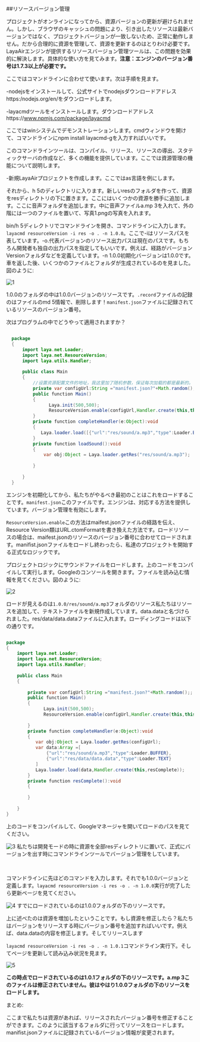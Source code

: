 ##リソースバージョン管理

プロジェクトがオンラインになってから、資源バージョンの更新が避けられません。しかし、ブラウザのキャッシュの問題により、引き出したリソースは最新バージョンではなく、プロジェクトバージョンが一致しないため、正常に動作しません。だから合理的に資源を管理して、資源を更新するのはとりわけ必要です。LayaAirエンジンが提供するリソースバージョン管理ツールは、この問題を効果的に解決します。具体的な使い方を見てみます。**注意：エンジンのバージョン番号は1.7.3以上が必要です。**

ここではコマンドラインに合わせて使います。次は手順を見ます。

-nodejsをインストールして、公式サイトでnodejsダウンロードアドレスhttps:/nodejs.org/en/をダウンロードします。

-layacmdツールをインストールします。ダウンロードアドレスhttps://www.npmjs.com/package/layacmd

ここではwinシステムでデモンストレーションします。cmdウィンドウを開けて、コマンドラインにnpm install layacmd-gを入力すればいいです。

このコマンドラインツールは、コンパイル、リリース、リソースの導出、スタティックサーバの作成など、多くの機能を提供しています。ここでは資源管理の機能について説明します。

-新規LayaAirプロジェクトを作成します。ここではas言語を例にします。

それから、h 5のディレクトリに入ります。新しいresのフォルダを作って、資源をresディレクトリの下に置きます。ここにはいくつかの資源を勝手に追加します。ここに音声フォルダを追加します。中に音声ファイルa.mp 3を入れて、外の階には一つのファイルを置いて、写真1.pngの写真を入れます。

bin/h 5ディレクトリでコマンドラインを開き、コマンドラインに入力します。`layacmd resourceVersion -i res -o . -n 1.0.0`。ここで-iはリソースパスを表しています。-o.代表バージョンのリソース出力パスは現在のパスです。もちろん開発者も独自の出力パスを指定してもいいです。例えば、経路がバージョンVersionフォルダなどを定義しています。-n 1.0.0初期化バージョンは1.0.0です。車を返した後、いくつかのファイルとフォルダが生成されているのを見ました。図のように:



  ![1](img/1.png)

1.0.0のフォルダの中は1.0.0バージョンのリソースです。`.record`ファイルの記録のはファイルのmd 5情報で、削除します！`manifest.json`ファイルに記録されているリソースのバージョン番号。

次はプログラムの中でどうやって適用されますか？



  
```java

  package
  {
      import laya.net.Loader;
      import laya.net.ResourceVersion;
      import laya.utils.Handler;
      
      public class Main
      {
          //设置资源配置文件的地址，我这里加了随机参数，保证每次加载的都是最新的。
          private var configUrl:String ="manifest.json?"+Math.random();
          public function Main()
          {
                Laya.init(500,500);
                ResourceVersion.enable(configUrl,Handler.create(this,this.completeHandler));
          }
          private function completeHandler(e:Object):void
          {
             Laya.loader.load([{"url":"res/sound/a.mp3","type":Loader.BUFFER}],Handler.create(this,loadSound));
          }
          private function loadSound():void
          {
              var obj:Object = Laya.loader.getRes("res/sound/a.mp3");
              
          }
          
      }
  }
  ```


エンジンを初期化してから、私たちがやるべき最初のことはこれをロードすることです。`manifest.json`このファイルです。エンジンは、対応する方法を提供しています。バージョン管理を有効にします。

`ResourceVersion.enable`この方法はmaifest.jsonファイルの経路を伝え、Resource Version類はURL.ctomFormatを書き換えた方法です。ロードリソースの場合は、maifest.jsonのリソースのバージョン番号に合わせてロードされます。manifist.jsonファイルをロードし終わったら、私達のプロジェクトを開始する正式なロジックです。

プロジェクトロジックにサウンドファイルをロードします。上のコードをコンパイルして実行します。Googleのコンソールを開きます。ファイルを読み込む情報を見てください。図のように:

![2](img/2.png)

ロードが見えるのは`1.0.0/res/sound/a.mp3`フォルダのリソース私たちはリソースを追加して、テキストファイルを新規作成しています。data.dataと名づけられました。res/data/data.dataファイルに入れます。ローディングコードは以下の通りです。


```java

package
{
    import laya.net.Loader;
    import laya.net.ResourceVersion;
    import laya.utils.Handler;
    
    public class Main
    {
        
        private var configUrl:String ="manifest.json?"+Math.random();;
        public function Main()
        {
              Laya.init(500,500);
              ResourceVersion.enable(configUrl,Handler.create(this,this.completeHandler));
              
        }
        private function completeHandler(e:Object):void
        {
           var obj:Object = Laya.loader.getRes(configUrl);
           var data:Array =[
               {"url":"res/sound/a.mp3","type":Loader.BUFFER},
               {"url":"res/data/data.data","type":Loader.TEXT}
           ]
           Laya.loader.load(data,Handler.create(this,resComplete));
        }
        private function resComplete():void
        {
            
        }
        
    }
}
```




上のコードをコンパイルして、Googleマネージャを開いてロードのパスを見てください。

![3](img/3.png)
私たちは開発モードの時に資源を全部resディレクトリに置いて、正式にバージョンを出す時にコマンドラインツールでバージョン管理をしています。

​

コマンドラインに先ほどのコマンドを入力します。それでも1.0.0バージョンと定義します。`layacmd resourceVersion -i res -o . -n 1.0.0`実行が完了したら更新ページを見てください。

![4](img/4.png)
すでにロードされているのは1.0.0フォルダの下のリソースです。

上に述べたのは資源を増加したということです。もし資源を修正したら？私たちはバージョンをリリースする時にバージョン番号を追加すればいいです。例えば、data.dataの内容を修正します。そしてリリースします

`layacmd resourceVersion -i res -o . -n 1.0.1`コマンドライン実行下。そしてページを更新して読み込み状況を見ます。

![5](img/5.png)

​**この時点でロードされているのは1.0.1フォルダの下のリソースです。a.mp 3このファイルは修正されていません。彼はやはり1.0.0フォルダの下のリソースをロードします。**

まとめ:

ここまで私たちは資源があれば、リリースされたバージョン番号を修正することができます。このように該当するフォルダに行ってリソースをロードします。manifist.jsonファイルに記録されているバージョン情報が変更されます。